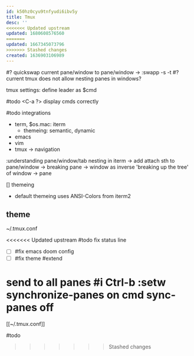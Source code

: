 ```yaml
---
id: k50hz0cyu9tnfyudi6ibv5y
title: Tmux
desc: ''
<<<<<<< Updated upstream
updated: 1680608576560
=======
updated: 1667345073796
>>>>>>> Stashed changes
created: 1636903106989
---
```


#? quickswap current pane/window to pane/window
-> :swapp -s -t
#? current tmux does not allow nesting panes in windows?

tmux settings:
define leader as $cmd

#todo <C-a ?> display cmds correctly

#todo integrations
+ term, $os.mac: iterm
  - themeing: semantic, dynamic
+ emacs
+ vim
+ tmux
-> navigation

:understanding pane/window/tab nesting in iterm
-> add attach sth to pane/window
-> breaking pane -> window as inverse 'breaking up the tree' of window -> pane

[] themeing
- default themeing uses ANSI-Colors from iterm2
## theme
~/.tmux.conf

<<<<<<< Updated upstream
#todo fix status line
- [ ] #fix emacs doom config
- [ ] #fix theme #extend

send to all panes #i
  Ctrl-b :setw synchronize-panes on
    cmd
    sync-panes off
=======
[[~/.tmux.conf]]

#todo
>>>>>>> Stashed changes
